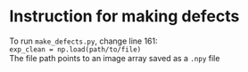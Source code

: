 <h1> Instruction for making defects </h1>

To run `make_defects.py`, change line 161: <br />
`exp_clean = np.load(path/to/file)` <br />
The file path points to an image array saved as a `.npy` file <br />
